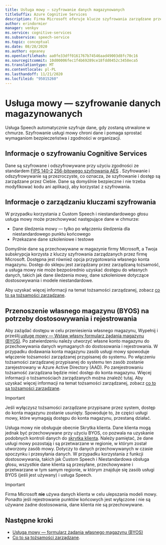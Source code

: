 ```yaml
---
title: Usługa mowy — szyfrowanie danych magazynowanych
titleSuffix: Azure Cognitive Services
description: Firma Microsoft oferuje klucze szyfrowania zarządzane przez firmę Microsoft, a także umożliwia zarządzanie subskrypcjami Cognitive Services przy użyciu własnych kluczy nazywanych kluczami zarządzanymi przez klienta (CMK). W tym artykule opisano szyfrowanie danych w usłudze REST dla usługi Speech.
author: erindormier
manager: venkyv
ms.service: cognitive-services
ms.subservice: speech-service
ms.topic: conceptual
ms.date: 08/28/2020
ms.author: egeaney
ms.openlocfilehash: aa0fe33dff0161767b74546aad49003d8fc70c16
ms.sourcegitcommit: 10d00006fec1f4b69289ce18fdd0452c3458eca5
ms.translationtype: MT
ms.contentlocale: pl-PL
ms.lasthandoff: 11/21/2020
ms.locfileid: "95015260"
---
```

# <a name="speech-service-encryption-of-data-at-rest"></a>Usługa mowy — szyfrowanie danych magazynowanych

Usługa Speech automatycznie szyfruje dane, gdy zostaną utrwalone w chmurze. Szyfrowanie usługi mowy chroni dane i pomaga sprostać wymaganiom bezpieczeństwa i zgodności w organizacji.

## <a name="about-cognitive-services-encryption"></a>Informacje o szyfrowaniu Cognitive Services

Dane są szyfrowane i odszyfrowywane przy użyciu zgodności ze standardem [FIPS 140-2](https://en.wikipedia.org/wiki/FIPS_140-2) [256-bitowego szyfrowania AES](https://en.wikipedia.org/wiki/Advanced_Encryption_Standard) . Szyfrowanie i odszyfrowywanie są przezroczyste, co oznacza, że szyfrowanie i dostęp są zarządzane przez Ciebie. Dane są domyślnie bezpieczne i nie trzeba modyfikować kodu ani aplikacji, aby korzystać z szyfrowania.

## <a name="about-encryption-key-management"></a>Informacje o zarządzaniu kluczami szyfrowania

W przypadku korzystania z Custom Speech i niestandardowego głosu usługa mowy może przechowywać następujące dane w chmurze:  

* Dane śledzenia mowy — tylko po włączeniu śledzenia dla niestandardowego punktu końcowego
* Przekazane dane szkoleniowe i testowe

Domyślnie dane są przechowywane w magazynie firmy Microsoft, a Twoja subskrypcja korzysta z kluczy szyfrowania zarządzanych przez firmę Microsoft. Dostępna jest również opcja przygotowania własnego konta magazynu. Dostęp do sklepu jest zarządzany przez zarządzaną tożsamość, a usługa mowy nie może bezpośrednio uzyskać dostępu do własnych danych, takich jak dane śledzenia mowy, dane szkoleniowe dotyczące dostosowywania i modele niestandardowe.

Aby uzyskać więcej informacji na temat tożsamości zarządzanej, zobacz [co to są tożsamości zarządzane](../../active-directory/managed-identities-azure-resources/overview.md).

## <a name="bring-your-own-storage-byos-for-customization-and-logging"></a>Przenoszenie własnego magazynu (BYOS) na potrzeby dostosowywania i rejestrowania

Aby zażądać dostępu w celu przeniesienia własnego magazynu, Wypełnij i prześlij [usługę mowy — Wstaw własny formularz żądania magazynu (BYOS)](https://aka.ms/cogsvc-cmk). Po zatwierdzeniu należy utworzyć własne konto magazynu do przechowywania danych wymaganych do dostosowania i rejestrowania. W przypadku dodawania konta magazynu zasób usługi mowy spowoduje włączenie tożsamości zarządzanej przypisanej do systemu. Po włączeniu tożsamości zarządzanej przypisanej do systemu ten zasób zostanie zarejestrowany w Azure Active Directory (AAD). Po zarejestrowaniu tożsamość zarządzana będzie mieć dostęp do konta magazynu. Więcej informacji o tożsamościach zarządzanych można znaleźć tutaj. Aby uzyskać więcej informacji na temat tożsamości zarządzanej, zobacz [co to są tożsamości zarządzane](../../active-directory/managed-identities-azure-resources/overview.md).

> [!IMPORTANT]
> Jeśli wyłączysz tożsamości zarządzane przypisane przez system, dostęp do konta magazynu zostanie usunięty. Spowoduje to, że części usługi mowy, które wymagają dostępu do konta magazynu, przestaną działać.  

Usługa mowy nie obsługuje obecnie Skrytka klienta. Dane klienta mogą jednak być przechowywane przy użyciu BYOS, co pozwala na uzyskanie podobnych kontroli danych do [skrytka klienta](../../security/fundamentals/customer-lockbox-overview.md). Należy pamiętać, że dane usługi mowy pozostają i są przetwarzane w regionie, w którym został utworzony zasób mowy. Dotyczy to danych przechowywanych w czasie spoczynku i przesyłania danych. W przypadku korzystania z funkcji dostosowywania, takich jak Custom Speech i Niestandardowa obsługa głosu, wszystkie dane klienta są przesyłane, przechowywane i przetwarzane w tym samym regionie, w którym znajduje się zasób usługi BYOS (jeśli jest używany) i usługa Speech.

> [!IMPORTANT]
> Firma Microsoft **nie** używa danych klienta w celu ulepszania modeli mowy. Ponadto jeśli rejestrowanie punktów końcowych jest wyłączone i nie są używane żadne dostosowania, dane klienta nie są przechowywane. 

## <a name="next-steps"></a>Następne kroki

* [Usługa mowy — formularz żądania własnego magazynu (BYOS)](https://aka.ms/cogsvc-cmk)
* [Co to są tożsamości zarządzane](../../active-directory/managed-identities-azure-resources/overview.md).